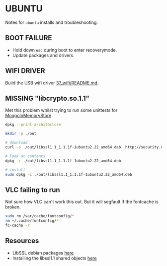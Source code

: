# UBUNTU

Notes for `ubuntu` installs and troubleshooting.  

## BOOT FAILURE

* Hold down `esc` during boot to enter recoverymode.  
* Update packages and drivers.  

## WIFI DRIVER

Build the USB wifi driver [37_wifi/README.md](../37_wifi/README.md).  

## MISSING "libcrypto.so.1.1"

Met this problem whilst trying to run some unittests for [MongoInMemoryStore](https://www.mongodb.com/docs/manual/core/inmemory/).  

```sh
dpkg --print-architecture

mkdir -p ./out

# download
curl -o ./out/libssl1.1_1.1.1f-1ubuntu2.22_amd64.deb  http://security.ubuntu.com/ubuntu/pool/main/o/openssl/libssl1.1_1.1.1f-1ubuntu2.22_amd64.deb     

# look at contents
dpkg -c ./out/libssl1.1_1.1.1f-1ubuntu2.22_amd64.deb

# install
sudo dpkg -i ./out/libssl1.1_1.1.1f-1ubuntu2.22_amd64.deb
```

## VLC failing to run

Not sure how VLC can't work this out. But it will segfault if the fontcache is broken.  

```sh
sudo rm /var/cache/fontconfig/*
rm ~/.cache/fontconfig/*
fc-cache -r
```

## Resources

* LibSSL debian packages [here](http://security.ubuntu.com/ubuntu/pool/main/o/openssl/)
* Installing the libssl1.1 shared objects [here](https://askubuntu.com/questions/1403837/how-do-i-use-openssl-1-1-1-in-ubuntu-22-04)
